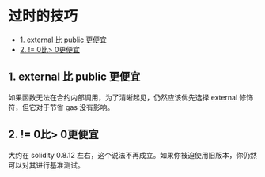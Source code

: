 # 过时的技巧

- [1. external 比 public 更便宜](#1-external-比-public-更便宜)
- [2. != 0比> 0更便宜](#2--0比-0更便宜)

## 1. external 比 public 更便宜

如果函数无法在合约内部调用，为了清晰起见，仍然应该优先选择 external 修饰符，但它对于节省 gas 没有影响。

## 2. != 0比> 0更便宜

大约在 solidity 0.8.12 左右，这个说法不再成立。如果你被迫使用旧版本，你仍然可以对其进行基准测试。

